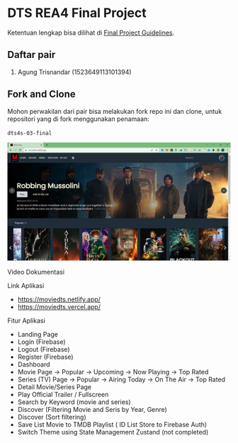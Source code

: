 # DTS REA4 Final Project

Ketentuan lengkap bisa dilihat di [Final Project Guidelines](https://docs.google.com/document/d/122KyWNQ4xxU4aFwWbM4vIfH7LM4AH2CZEZa3YsEHjCk). 

## Daftar pair

1. Agung Trisnandar (1523649113101394)

## Fork and Clone

Mohon perwakilan dari pair bisa melakukan fork repo ini dan clone, untuk repositori yang di fork menggunakan penamaan:

`dts4s-03-final`

<img src="https://github.com/agungtrisnandar/DTS4A-03-final/blob/main/main.jpg">

Video Dokumentasi


Link Aplikasi
- https://moviedts.netlify.app/
- https://moviedts.vercel.app/

Fitur Aplikasi
- Landing Page
- Login (Firebase)
- Logout (Firebase)
- Register (Firebase)
- Dashboard
- Movie Page -> Popular 
             -> Upcoming
             -> Now Playing
             -> Top Rated
- Series (TV) Page -> Popular
                   -> Airing Today
                   -> On The Air
                   -> Top Rated
- Detail Movie/Series Page 
- Play Official Trailer / Fullscreen
- Search by Keyword (movie and series)
- Discover (Filtering Movie and Seris by Year, Genre)
- Discover (Sort filtering)
- Save List Movie to TMDB Playlist ( ID List Store to Firebase Auth)
- Switch Theme using State Management Zustand (not completed)
